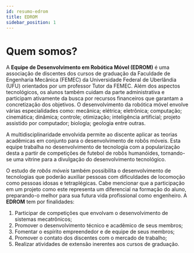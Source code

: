 ```yaml
---
id: resumo-edrom
title: EDROM
sidebar_position: 1
---
```


# Quem somos?

A __Equipe de Desenvolvimento em Robótica Móvel (EDROM)__ é uma associação de discentes dos cursos de graduação da Faculdade de Engenharia Mecânica (FEMEC) da Universidade Federal de Uberlândia (UFU) orientados por um professor Tutor da FEMEC. Além dos aspectos tecnológicos, os alunos também cuidam da parte administrativa e participam ativamente da busca por recursos financeiros que garantam a concretização dos objetivos. O desenvolvimento da robótica móvel envolve várias especialidades como: mecânica; elétrica; eletrônica; computação; cinemática; dinâmica; controle; otimização; inteligência artificial; projeto assistido por computador; biologia; geologia entre outras.

A multidisciplinaridade envolvida permite ao discente aplicar as teorias acadêmicas em conjunto para o desenvolvimento de robôs móveis. Esta equipe trabalha no desenvolvimento de tecnologia com a popularização desta a partir de competições de futebol de robôs humanóides, tornando-se uma vitrine para a divulgação do desenvolvimento tecnológico.

O estudo de *robôs móveis* também possibilita o desenvolvimento de tecnologias que poderão auxiliar pessoas com dificuldades de locomoção como pessoas idosas e tetraplégicas. Cabe mencionar que a participação em um projeto como este representa um diferencial na formação do aluno, preparando-o melhor para sua futura vida profissional como engenheiro.
A __EDROM__ tem por finalidades:

1. Participar de competições que envolvam o desenvolvimento de sistemas mecatrônicos;
2. Promover o desenvolvimento técnico e acadêmico de seus membros;
3. Fomentar o espírito empreendedor e de equipe de seus membros;
4. Promover o contato dos discentes com o mercado de trabalho;
5. Realizar atividades de extensão inerentes aos cursos de graduação.